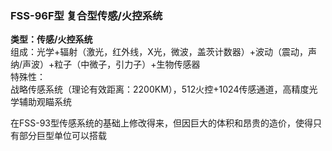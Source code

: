 ### FSS-96F型 复合型传感/火控系统

**类型：传感/火控系统**  
组成：光学+辐射（激光，红外线，X光，微波，盖茨计数器）+波动（震动，声纳/声波）+粒子（中微子，引力子）+生物传感器  
特殊性：  
战略传感系统（理论有效距离：2200KM），512火控+1024传感通道，高精度光学辅助观瞄系统

在FSS-93型传感系统的基础上修改得来，但因巨大的体积和昂贵的造价，使得只有部分巨型单位可以搭载